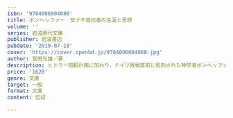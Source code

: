 ```yaml
---
isbn: '9784006004088'
title: ボンヘッファー　反ナチ抵抗者の生涯と思想
volume: ''
series: 岩波現代文庫
publisher: 岩波書店
pubdate: '2019-07-18'
cover: 'https://cover.openbd.jp/9784006004088.jpg'
author: 宮田光雄／著
description: ヒトラー暗殺計画に加わり，ドイツ敗戦直前に処刑された神学者ボンヘッファー．その生と思想を現代に問う．
price: '1620'
genre: 文庫
target: 一般
format: 文庫
content: 伝記

---
```

